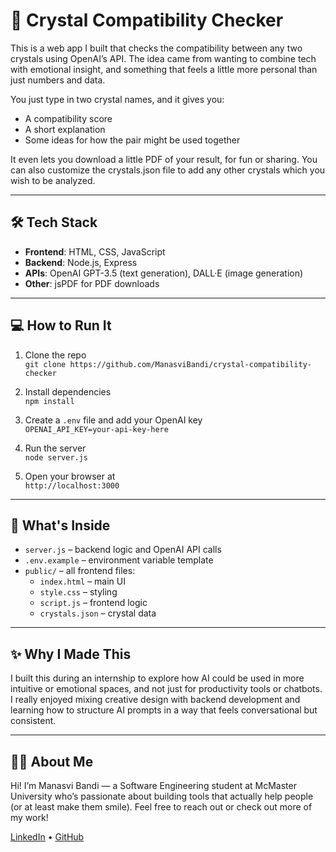 # 🔮 Crystal Compatibility Checker

This is a web app I built that checks the compatibility between any two crystals using OpenAI’s API. The idea came from wanting to combine tech with emotional insight, and something that feels a little more personal than just numbers and data.

You just type in two crystal names, and it gives you:
- A compatibility score
- A short explanation
- Some ideas for how the pair might be used together

It even lets you download a little PDF of your result, for fun or sharing. You can also customize the crystals.json file to add any other crystals which you wish to be analyzed.

---

## 🛠 Tech Stack

- **Frontend**: HTML, CSS, JavaScript
- **Backend**: Node.js, Express
- **APIs**: OpenAI GPT-3.5 (text generation), DALL·E (image generation)
- **Other**: jsPDF for PDF downloads

---

## 💻 How to Run It

1. Clone the repo  
   `git clone https://github.com/ManasviBandi/crystal-compatibility-checker`

2. Install dependencies  
   `npm install`

3. Create a `.env` file and add your OpenAI key  
   `OPENAI_API_KEY=your-api-key-here`

4. Run the server  
   `node server.js`

5. Open your browser at  
   `http://localhost:3000`

---
## 📁 What's Inside

- `server.js` – backend logic and OpenAI API calls  
- `.env.example` – environment variable template  
- `public/` – all frontend files:
  - `index.html` – main UI
  - `style.css` – styling
  - `script.js` – frontend logic
  - `crystals.json` – crystal data

---

## ✨ Why I Made This

I built this during an internship to explore how AI could be used in more intuitive or emotional spaces, and not just for productivity tools or chatbots. I really enjoyed mixing creative design with backend development and learning how to structure AI prompts in a way that feels conversational but consistent.

---

## 🙋‍♀️ About Me

Hi! I’m Manasvi Bandi — a Software Engineering student at McMaster University who’s passionate about building tools that actually help people (or at least make them smile). Feel free to reach out or check out more of my work!

[LinkedIn](https://www.linkedin.com/in/manasvi-bandi-aab104285/) • [GitHub](https://github.com/ManasviBandi)
